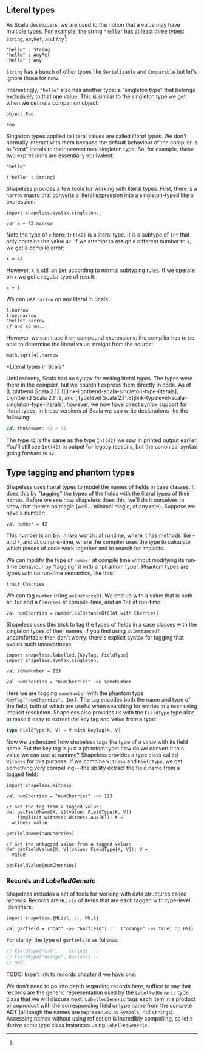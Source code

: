 ## Literal types

As Scala developers,
we are used to the notion 
that a value may have multiple types.
For example, the string `"hello"` 
has at least three types:
`String`, `AnyRef`, 
and `Any`[^multiple-inheritance]:

```tut:book
"hello" : String
"hello" : AnyRef
"hello" : Any
```

[^multiple-inheritance]: 
`String` has a bunch of other types
like `Serializable` and `Comparable`
but let's ignore those for now.

Interestingly, `"hello"` also has another type:
a "singleton type" 
that belongs exclusively to that one value.
This is similar to the singleton type we get
when we define a companion object:

```tut:book:silent
object Foo
```

```tut:book
Foo
```

Singleton types applied to literal values are called *literal types*.
We don't normally interact with them
because the default behaviour of the compiler is to "cast" literals
to their nearest non-singleton type.
So, for example, these two expressions are essentially equivalent:

```tut:book
"hello"

("hello" : String)
```

Shapeless provides a few tools for working with literal types.
First, there is a `narrow` macro that converts a
literal expression into a singleton-typed literal expression:

```tut:book:silent
import shapeless.syntax.singleton._
```

```tut:book
var x = 42.narrow
```

Note the type of `x` here: `Int(42)` is a literal type.
It is a subtype of `Int` that only contains the value `42`.
If we attempt to assign a different number to `x`,
we get a compile error:

```tut:book:fail
x = 43
```

However, `x` is still an `Int` according to normal subtyping rules.
If we operate on `x` we get a regular type of result:

```tut:book
x + 1
```

We can use `narrow` on any literal in Scala:

```tut:book
1.narrow
true.narrow
"hello".narrow
// and so on...
```

However, we can't use it on compound expressions:
the compiler has to be able to determine the literal value
straight from the source:

```tut:book:fail
math.sqrt(4).narrow
```

<div class="callout callout-info">
*Literal types in Scala*

Until recently, Scala had no syntax for writing literal types.
The types were there in the compiler,
but we couldn't express them directly in code.
As of 
[Lightbend Scala 2.12.1][link-lightbend-scala-singleton-type-literals],
Lightbend Scala 2.11.9,
and
[Typelevel Scala 2.11.8][link-typelevel-scala-singleton-type-literals],
however, we now have direct syntax support for literal types.
In these versions of Scala 
we can write declarations like the following:

```scala
val theAnswer: 42 = 42
```

The type `42` is the same as the type `Int(42)`
we saw in printed output earlier.
You'll still see `Int(42)` in output for legacy reasons,
but the canonical syntax going forward is `42`.
</div>

## Type tagging and phantom types

Shapeless uses literal types 
to model the names of fields in case classes.
It does this by "tagging" the types of the fields
with the literal types of their names.
Before we see how shapeless does this,
we'll do it ourselves to show that there's no magic
(well... minimal magic, at any rate).
Suppose we have a number:

```tut:book:silent
val number = 42
```

This number is an `Int` in two worlds:
at runtime, where it has methods like `+` and `*`,
and at compile-time,
where the compiler uses the type
to calculate which pieces of code work together
and to search for implicits.

We can modify the type of `number` at compile time
without modifying its run-time behaviour
by "tagging" it with a "phantom type".
Phantom types are types with no run-time semantics,
like this:

```tut:book:silent
trait Cherries
```

We can tag `number` using `asInstanceOf`.
We end up with a value that is both
an `Int` and a `Cherries` at compile-time,
and an `Int` at run-time:

```tut:book
val numCherries = number.asInstanceOf[Int with Cherries]
```

Shapeless uses this trick to tag 
the types of fields in a case classes
with the singleton types of their names.
If you find using `asInstanceOf` uncomfortable 
then don't worry: there's explicit syntax for tagging 
that avoids such unsavoriness:

```tut:book:silent
import shapeless.labelled.{KeyTag, FieldType}
import shapeless.syntax.singleton._

val someNumber = 123
```

```tut:book
val numCherries = "numCherries" ->> someNumber
```

Here we are tagging `someNumber` with
the phantom type `KeyTag["numCherries", Int]`.
The tag encodes both the name and type of the field,
both of which are useful when searching for entries in a `Repr`
using implicit resolution.
Shapeless also provides us with the `FieldType` type alias
to make it easy to extract the key tag and value from a type:

```scala
type FieldType[K, V] = V with KeyTag[K, V]
```

Now we understand how shapeless tags
the type of a value with its field name.
But the key tag is just a phantom type:
how do we convert it to a value we can use at runtime?
Shapeless provides a type class called `Witness` for this purpose.
If we combine `Witness` and `FieldType`, 
we get something very compelling---the 
ability extract the field name 
from a tagged field:

```tut:book:silent
import shapeless.Witness
```

```tut:book
val numCherries = "numCherries" ->> 123
```

```tut:book:silent
// Get the tag from a tagged value:
def getFieldName[K, V](value: FieldType[K, V])
    (implicit witness: Witness.Aux[K]): K =
  witness.value
```

```tut:book
getFieldName(numCherries)
```

```tut:book:silent
// Get the untagged value from a tagged value:
def getFieldValue[K, V](value: FieldType[K, V]): V =
  value
```

```tut:book
getFieldValue(numCherries)
```

### Records and *LabelledGeneric*

Shapeless includes a set of tools for working with
data structures called *records*.
Records are `HLists` of items that are each
tagged with type-level identifiers:

```tut:book:silent
import shapeless.{HList, ::, HNil}
```

```tut:book
val garfield = ("cat" ->> "Garfield") ::  ("orange" ->> true) :: HNil
```

For clarity, the type of `garfield` is as follows:

```scala
// FieldType["cat",    String]  ::
// FieldType["orange", Boolean] ::
// HNil
```

<div class="callout callout-danger">
  TODO: Insert link to records chapter if we have one.
</div>

We don't need to go into depth regarding records here,
suffice to say that records are the generic representation
used by the `LabelledGeneric` type class that we will discuss next.
`LabelledGeneric` tags each item in a product or coproduct
with the corresponding field or type name from the concrete ADT
(although the names are represented as `Symbols`, not `Strings`).
Accessing names without using reflection is incredibly compelling,
so let's derive some type class instances using `LabelledGeneric`.
